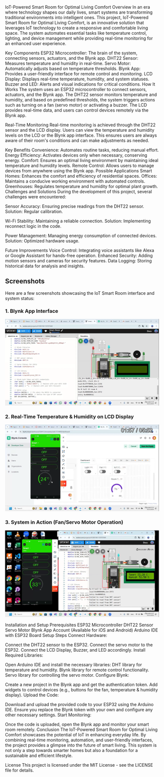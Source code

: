 IoT-Powered Smart Room for Optimal Living Comfort
Overview
In an era where technology shapes our daily lives, smart systems are transforming traditional environments into intelligent ones. This project, IoT-Powered Smart Room for Optimal Living Comfort, is an innovative solution that leverages IoT technology to create a responsive and comfortable living space. The system automates essential tasks like temperature control, lighting, and device management while providing real-time monitoring for an enhanced user experience.

Key Components
ESP32 Microcontroller: The brain of the system, connecting sensors, actuators, and the Blynk app.
DHT22 Sensor: Measures temperature and humidity in real-time.
Servo Motor: Automatically adjusts based on temperature thresholds.
Blynk App: Provides a user-friendly interface for remote control and monitoring.
LCD Display: Displays real-time temperature, humidity, and system statuses.
Buzzer and LED: Alerts and visual indications for critical conditions.
How It Works
The system uses an ESP32 microcontroller to connect sensors, actuators, and the Blynk app. The DHT22 sensor monitors temperature and humidity, and based on predefined thresholds, the system triggers actions such as turning on a fan (servo motor) or activating a buzzer. The LCD provides real-time data, and users can control devices remotely via the Blynk app.

Real-Time Monitoring
Real-time monitoring is achieved through the DHT22 sensor and the LCD display. Users can view the temperature and humidity levels on the LCD or the Blynk app interface. This ensures users are always aware of their room's conditions and can make adjustments as needed.

Key Benefits
Convenience: Automates routine tasks, reducing manual effort.
Energy Efficiency: Activates devices only when necessary, conserving energy.
Comfort: Ensures an optimal living environment by maintaining ideal temperature and humidity levels.
Remote Control: Allows users to manage devices from anywhere using the Blynk app.
Possible Applications
Smart Homes: Enhances the comfort and efficiency of residential spaces.
Offices: Maintains a conducive working environment with automated controls.
Greenhouses: Regulates temperature and humidity for optimal plant growth.
Challenges and Solutions
During the development of this project, several challenges were encountered:

Sensor Accuracy: Ensuring precise readings from the DHT22 sensor.
Solution: Regular calibration.

Wi-Fi Stability: Maintaining a reliable connection.
Solution: Implementing reconnect logic in the code.

Power Management: Managing energy consumption of connected devices.
Solution: Optimized hardware usage.

Future Improvements
Voice Control: Integrating voice assistants like Alexa or Google Assistant for hands-free operation.
Enhanced Security: Adding motion sensors and cameras for security features.
Data Logging: Storing historical data for analysis and insights.

## Screenshots

Here are a few screenshots showcasing the IoT Smart Room interface and system status:

### 1. Blynk App Interface
<img src="screenshot/1.png" alt="Blynk App Interface" width="600"/>

### 2. Real-Time Temperature & Humidity on LCD Display
<img src="screenshot/2.png" alt="LCD Display" width="600"/>

### 3. System in Action (Fan/Servo Motor Operation)
<img src="screenshot/3.png" alt="System in Action" width="600"/>


Installation and Setup
Prerequisites
ESP32 Microcontroller
DHT22 Sensor
Servo Motor
Blynk App Account (Available for iOS and Android)
Arduino IDE with ESP32 Board Setup
Steps
Connect Hardware:

Connect the DHT22 sensor to the ESP32.
Connect the servo motor to the ESP32.
Connect the LCD Display, Buzzer, and LED accordingly.
Install Required Libraries:

Open Arduino IDE and install the necessary libraries:
DHT library for temperature and humidity.
Blynk library for remote control functionality.
Servo library for controlling the servo motor.
Configure Blynk:

Create a new project in the Blynk app and get the authentication token.
Add widgets to control devices (e.g., buttons for the fan, temperature & humidity display).
Upload the Code:

Download and upload the provided code to your ESP32 using the Arduino IDE.
Ensure you replace the Blynk token with your own and configure any other necessary settings.
Start Monitoring:

Once the code is uploaded, open the Blynk app and monitor your smart room remotely.
Conclusion
The IoT-Powered Smart Room for Optimal Living Comfort showcases the potential of IoT in enhancing everyday life. By combining real-time monitoring, automation, and user-friendly interfaces, the project provides a glimpse into the future of smart living. This system is not only a step towards smarter homes but also a foundation for a sustainable and efficient lifestyle.

License
This project is licensed under the MIT License - see the LICENSE file for details.

